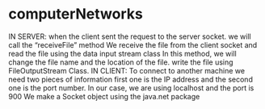 # computerNetworks
IN SERVER:
when the client sent the request to the server socket. we will call the “receiveFile” method
We receive the file from the client socket and read the file using the data input stream class
In this method, we will change the file name and the location of the file. write the file using FileOutputStream Class.
IN CLIENT:
To connect to another machine we need two pieces of information first one is the IP address and the second one is the port number.
In our case, we are using localhost and the port is 900
We make a Socket object using the java.net package
